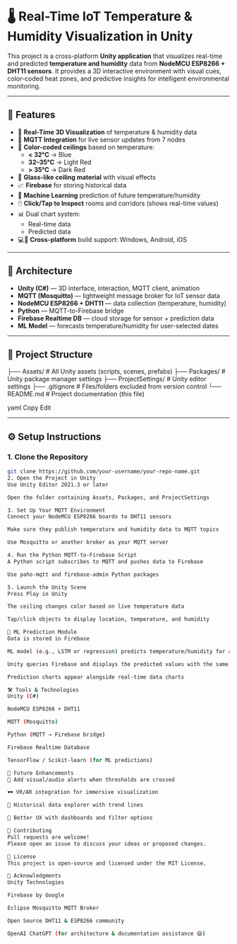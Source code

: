 # 🌡️ Real-Time IoT Temperature & Humidity Visualization in Unity

This project is a cross-platform **Unity application** that visualizes real-time and predicted **temperature and humidity** data from **NodeMCU ESP8266 + DHT11 sensors**. It provides a 3D interactive environment with visual cues, color-coded heat zones, and predictive insights for intelligent environmental monitoring.

---

## 🚀 Features

- 🔴 **Real-Time 3D Visualization** of temperature & humidity data  
- 📡 **MQTT Integration** for live sensor updates from 7 nodes  
- 🌈 **Color-coded ceilings** based on temperature:  
  - **< 32°C** → Blue  
  - **32–35°C** → Light Red  
  - **> 35°C** → Dark Red  
- 🧊 **Glass-like ceiling material** with visual effects  
- 📈 **Firebase** for storing historical data  
- 🤖 **Machine Learning** prediction of future temperature/humidity  
- 🖱️ **Click/Tap to Inspect** rooms and corridors (shows real-time values)  
- 📊 Dual chart system:  
  - Real-time data  
  - Predicted data  
- 💻📱 **Cross-platform** build support: Windows, Android, iOS  

---

## 🧱 Architecture

- **Unity (C#)** — 3D interface, interaction, MQTT client, animation  
- **MQTT (Mosquitto)** — lightweight message broker for IoT sensor data  
- **NodeMCU ESP8266 + DHT11** — data collection (temperature, humidity)  
- **Python** — MQTT-to-Firebase bridge  
- **Firebase Realtime DB** — cloud storage for sensor + prediction data  
- **ML Model** — forecasts temperature/humidity for user-selected dates  

---

## 📁 Project Structure

├── Assets/ # All Unity assets (scripts, scenes, prefabs)
├── Packages/ # Unity package manager settings
├── ProjectSettings/ # Unity editor settings
├── .gitignore # Files/folders excluded from version control
└── README.md # Project documentation (this file)

yaml
Copy
Edit

---

## ⚙️ Setup Instructions

### 1. Clone the Repository

```bash
git clone https://github.com/your-username/your-repo-name.git
2. Open the Project in Unity
Use Unity Editor 2021.3 or later

Open the folder containing Assets, Packages, and ProjectSettings

3. Set Up Your MQTT Environment
Connect your NodeMCU ESP8266 boards to DHT11 sensors

Make sure they publish temperature and humidity data to MQTT topics

Use Mosquitto or another broker as your MQTT server

4. Run the Python MQTT-to-Firebase Script
A Python script subscribes to MQTT and pushes data to Firebase

Use paho-mqtt and firebase-admin Python packages

5. Launch the Unity Scene
Press Play in Unity

The ceiling changes color based on live temperature data

Tap/click objects to display location, temperature, and humidity

🧠 ML Prediction Module
Data is stored in Firebase

ML model (e.g., LSTM or regression) predicts temperature/humidity for a selected date

Unity queries Firebase and displays the predicted values with the same color rules

Prediction charts appear alongside real-time data charts

🛠️ Tools & Technologies
Unity (C#)

NodeMCU ESP8266 + DHT11

MQTT (Mosquitto)

Python (MQTT → Firebase bridge)

Firebase Realtime Database

TensorFlow / Scikit-learn (for ML predictions)

📌 Future Enhancements
🔔 Add visual/audio alerts when thresholds are crossed

🕶️ VR/AR integration for immersive visualization

🧾 Historical data explorer with trend lines

🎨 Better UX with dashboards and filter options

🤝 Contributing
Pull requests are welcome!
Please open an issue to discuss your ideas or proposed changes.

📜 License
This project is open-source and licensed under the MIT License.

🙏 Acknowledgments
Unity Technologies

Firebase by Google

Eclipse Mosquitto MQTT Broker

Open Source DHT11 & ESP8266 community

OpenAI ChatGPT (for architecture & documentation assistance 😄)
